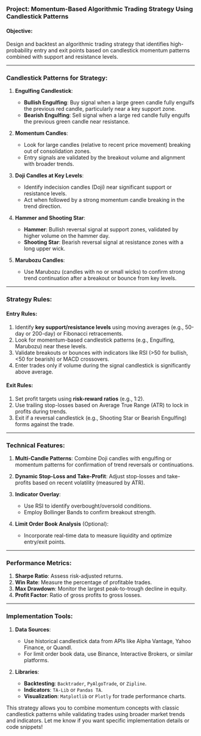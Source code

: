### **Project: Momentum-Based Algorithmic Trading Strategy Using Candlestick Patterns**

#### **Objective:**
Design and backtest an algorithmic trading strategy that identifies high-probability entry and exit points based on candlestick momentum patterns combined with support and resistance levels.

---

### **Candlestick Patterns for Strategy:**

1. **Engulfing Candlestick**:
   - **Bullish Engulfing**: Buy signal when a large green candle fully engulfs the previous red candle, particularly near a key support zone.
   - **Bearish Engulfing**: Sell signal when a large red candle fully engulfs the previous green candle near resistance.

2. **Momentum Candles**:
   - Look for large candles (relative to recent price movement) breaking out of consolidation zones.
   - Entry signals are validated by the breakout volume and alignment with broader trends.

3. **Doji Candles at Key Levels**:
   - Identify indecision candles (Doji) near significant support or resistance levels.
   - Act when followed by a strong momentum candle breaking in the trend direction.

4. **Hammer and Shooting Star**:
   - **Hammer**: Bullish reversal signal at support zones, validated by higher volume on the hammer day.
   - **Shooting Star**: Bearish reversal signal at resistance zones with a long upper wick.

5. **Marubozu Candles**:
   - Use Marubozu (candles with no or small wicks) to confirm strong trend continuation after a breakout or bounce from key levels.

---

### **Strategy Rules:**

#### **Entry Rules:**
1. Identify **key support/resistance levels** using moving averages (e.g., 50-day or 200-day) or Fibonacci retracements.
2. Look for momentum-based candlestick patterns (e.g., Engulfing, Marubozu) near these levels.
3. Validate breakouts or bounces with indicators like RSI (>50 for bullish, <50 for bearish) or MACD crossovers.
4. Enter trades only if volume during the signal candlestick is significantly above average.

#### **Exit Rules:**
1. Set profit targets using **risk-reward ratios** (e.g., 1:2).
2. Use trailing stop-losses based on Average True Range (ATR) to lock in profits during trends.
3. Exit if a reversal candlestick (e.g., Shooting Star or Bearish Engulfing) forms against the trade.

---

### **Technical Features:**

1. **Multi-Candle Patterns**:
   Combine Doji candles with engulfing or momentum patterns for confirmation of trend reversals or continuations.

2. **Dynamic Stop-Loss and Take-Profit**:
   Adjust stop-losses and take-profits based on recent volatility (measured by ATR).

3. **Indicator Overlay**:
   - Use RSI to identify overbought/oversold conditions.
   - Employ Bollinger Bands to confirm breakout strength.

4. **Limit Order Book Analysis** (Optional):
   - Incorporate real-time data to measure liquidity and optimize entry/exit points.

---

### **Performance Metrics:**
1. **Sharpe Ratio**: Assess risk-adjusted returns.
2. **Win Rate**: Measure the percentage of profitable trades.
3. **Max Drawdown**: Monitor the largest peak-to-trough decline in equity.
4. **Profit Factor**: Ratio of gross profits to gross losses.

---

### **Implementation Tools:**
1. **Data Sources**:
   - Use historical candlestick data from APIs like Alpha Vantage, Yahoo Finance, or Quandl.
   - For limit order book data, use Binance, Interactive Brokers, or similar platforms.

2. **Libraries**:
   - **Backtesting**: `Backtrader`, `PyAlgoTrade`, or `Zipline`.
   - **Indicators**: `TA-Lib` or `Pandas TA`.
   - **Visualization**: `Matplotlib` or `Plotly` for trade performance charts.

This strategy allows you to combine momentum concepts with classic candlestick patterns while validating trades using broader market trends and indicators. Let me know if you want specific implementation details or code snippets!
